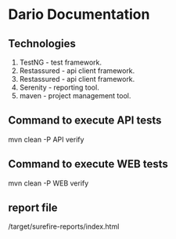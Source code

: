 # Dario Documentation 
## Technologies
 1. TestNG - test framework.
 2. Restassured - api client framework.
 3. Restassured - api client framework.
 4. Serenity - reporting tool.
 5. maven - project management tool.

## Command to execute API tests 
  mvn clean -P API verify 
## Command to execute WEB tests
  mvn clean -P WEB verify
## report file
 /target/surefire-reports/index.html
